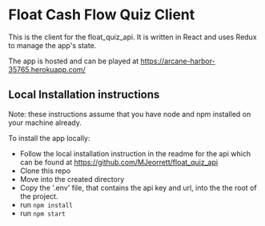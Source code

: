 # Float Cash Flow Quiz Client
This is the client for the float_quiz_api. It is written in React and uses Redux to manage the app's state.

The app is hosted and can be played at https://arcane-harbor-35765.herokuapp.com/

## Local Installation instructions
Note: these instructions assume that you have node and npm installed on your machine already.

To install the app locally:
- Follow the local installation instruction in the readme for the api which can be found at https://github.com/MJeorrett/float_quiz_api
- Clone this repo
- Move into the created directory
- Copy the '.env' file, that contains the api key and url, into the the root of the project.
- run `npm install`
- run `npm start`
